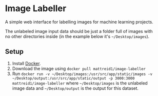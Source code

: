 # Image Labeller
A simple web interface for labelling images for machine learning projects.

The unlabeled image input data should be just a folder full of images with no other directories inside (in the example below it's `~/Desktop/images`).

## Setup
1. Install [Docker](https://docs.docker.com/engine/install/).
2. Download the image using `docker pull mattreid1/image-labeller`
3. Run `docker run -v ~/Desktop/images:/usr/src/app/static/images -v ~/Desktop/output:/usr/src/app/static/output -p 3000:3000 mattreid1/image-labeller` where `~/Desktop/images` is the unlabeled image data and `~/Desktop/output` is the output for this dataset.